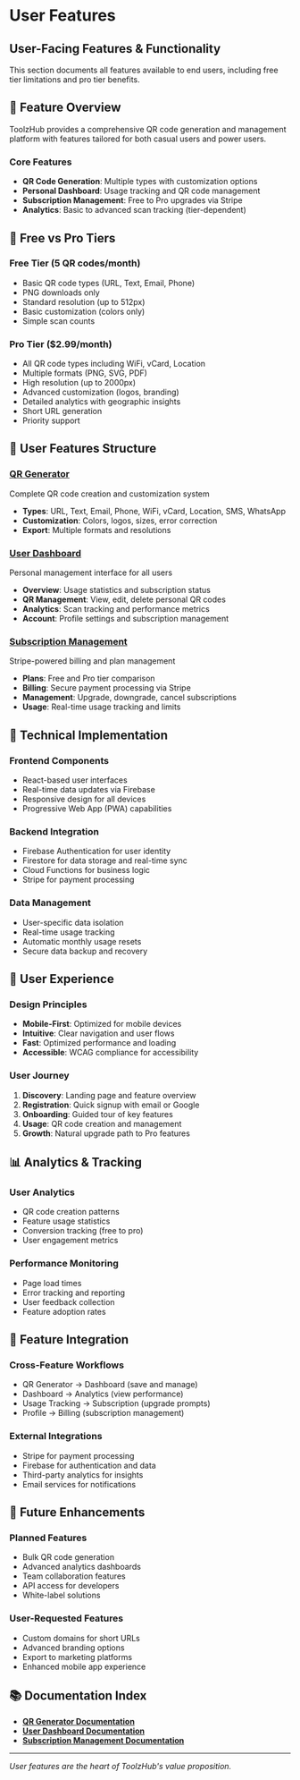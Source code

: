 # User Features

## User-Facing Features & Functionality

This section documents all features available to end users, including free tier limitations and pro tier benefits.

## 🎯 Feature Overview

ToolzHub provides a comprehensive QR code generation and management platform with features tailored for both casual users and power users.

### Core Features

- **QR Code Generation**: Multiple types with customization options
- **Personal Dashboard**: Usage tracking and QR code management
- **Subscription Management**: Free to Pro upgrades via Stripe
- **Analytics**: Basic to advanced scan tracking (tier-dependent)

## 💎 Free vs Pro Tiers

### Free Tier (5 QR codes/month)

- Basic QR code types (URL, Text, Email, Phone)
- PNG downloads only
- Standard resolution (up to 512px)
- Basic customization (colors only)
- Simple scan counts

### Pro Tier ($2.99/month)

- All QR code types including WiFi, vCard, Location
- Multiple formats (PNG, SVG, PDF)
- High resolution (up to 2000px)
- Advanced customization (logos, branding)
- Detailed analytics with geographic insights
- Short URL generation
- Priority support

## 📱 User Features Structure

### [QR Generator](./qr-generator/)

Complete QR code creation and customization system

- **Types**: URL, Text, Email, Phone, WiFi, vCard, Location, SMS, WhatsApp
- **Customization**: Colors, logos, sizes, error correction
- **Export**: Multiple formats and resolutions

### [User Dashboard](./user-dashboard/)

Personal management interface for all users

- **Overview**: Usage statistics and subscription status
- **QR Management**: View, edit, delete personal QR codes
- **Analytics**: Scan tracking and performance metrics
- **Account**: Profile settings and subscription management

### [Subscription Management](./subscription-management/)

Stripe-powered billing and plan management

- **Plans**: Free and Pro tier comparison
- **Billing**: Secure payment processing via Stripe
- **Management**: Upgrade, downgrade, cancel subscriptions
- **Usage**: Real-time usage tracking and limits

## 🔧 Technical Implementation

### Frontend Components

- React-based user interfaces
- Real-time data updates via Firebase
- Responsive design for all devices
- Progressive Web App (PWA) capabilities

### Backend Integration

- Firebase Authentication for user identity
- Firestore for data storage and real-time sync
- Cloud Functions for business logic
- Stripe for payment processing

### Data Management

- User-specific data isolation
- Real-time usage tracking
- Automatic monthly usage resets
- Secure data backup and recovery

## 🎨 User Experience

### Design Principles

- **Mobile-First**: Optimized for mobile devices
- **Intuitive**: Clear navigation and user flows
- **Fast**: Optimized performance and loading
- **Accessible**: WCAG compliance for accessibility

### User Journey

1. **Discovery**: Landing page and feature overview
2. **Registration**: Quick signup with email or Google
3. **Onboarding**: Guided tour of key features
4. **Usage**: QR code creation and management
5. **Growth**: Natural upgrade path to Pro features

## 📊 Analytics & Tracking

### User Analytics

- QR code creation patterns
- Feature usage statistics
- Conversion tracking (free to pro)
- User engagement metrics

### Performance Monitoring

- Page load times
- Error tracking and reporting
- User feedback collection
- Feature adoption rates

## 🔗 Feature Integration

### Cross-Feature Workflows

- QR Generator → Dashboard (save and manage)
- Dashboard → Analytics (view performance)
- Usage Tracking → Subscription (upgrade prompts)
- Profile → Billing (subscription management)

### External Integrations

- Stripe for payment processing
- Firebase for authentication and data
- Third-party analytics for insights
- Email services for notifications

## 🚀 Future Enhancements

### Planned Features

- Bulk QR code generation
- Advanced analytics dashboards
- Team collaboration features
- API access for developers
- White-label solutions

### User-Requested Features

- Custom domains for short URLs
- Advanced branding options
- Export to marketing platforms
- Enhanced mobile app experience

## 📚 Documentation Index

- **[QR Generator Documentation](./qr-generator/)**
- **[User Dashboard Documentation](./user-dashboard/)**
- **[Subscription Management Documentation](./subscription-management/)**

---

_User features are the heart of ToolzHub's value proposition._

